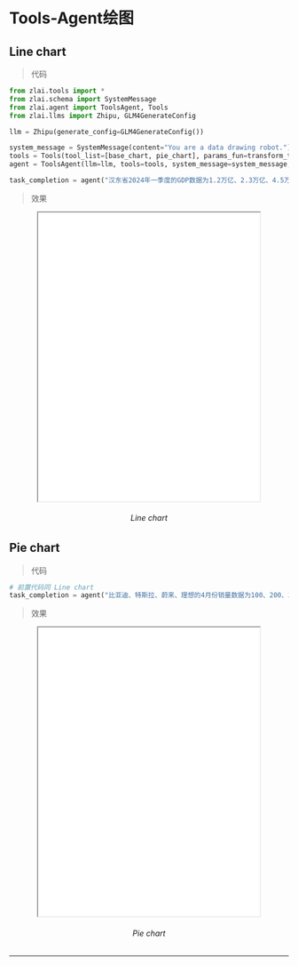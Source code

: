 # Tools-Agent绘图

## Line chart

> 代码

```python
from zlai.tools import *
from zlai.schema import SystemMessage
from zlai.agent import ToolsAgent, Tools
from zlai.llms import Zhipu, GLM4GenerateConfig

llm = Zhipu(generate_config=GLM4GenerateConfig())

system_message = SystemMessage(content="You are a data drawing robot.")
tools = Tools(tool_list=[base_chart, pie_chart], params_fun=transform_tool_params)
agent = ToolsAgent(llm=llm, tools=tools, system_message=system_message, verbose=True)

task_completion = agent("汉东省2024年一季度的GDP数据为1.2万亿、2.3万亿、4.5万亿，请依据这些数据，绘制一个折线图，数据来源。")
```

> 效果

<center>
<iframe width="400px" height="520px" src="charts/line.html"></iframe>
<h6> Line chart </h6>
</center>

## Pie chart

> 代码

```python
# 前置代码同 Line chart
task_completion = agent("比亚迪、特斯拉、蔚来、理想的4月份销量数据为100、200、300、400，请依据这些数据，绘制一个饼图，数据来源（大黄蜂汽车资讯）。")
```

> 效果

<center>
<iframe width="400px" height="520px" src="charts/pie.html"></iframe>
<h6> Pie chart </h6>
</center>

------
